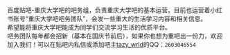 百度贴吧-重庆大学吧的吧务组，负责重庆大学吧的基本运营。目前也运营着小红书账号“重庆大学吧吧务团队”，会发一些重大的生活学习内容和相关信息。  
希望能将重庆大学吧能成为同学们交流学习生活的优质平台。  
吧务团队每年都会招新（基本在国庆节前后），如果你也想为重吧出一份力，欢迎加入我们！可以在贴吧内私信或添加吧主[tazy_wrld](tazy_wrld.md)的QQ：`2603046554`